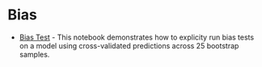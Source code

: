 # Bias

* [Bias Test](BiasTest.ipynb) - This notebook demonstrates how to explicity run bias tests on a model using cross-validated predictions across 25 bootstrap samples.

